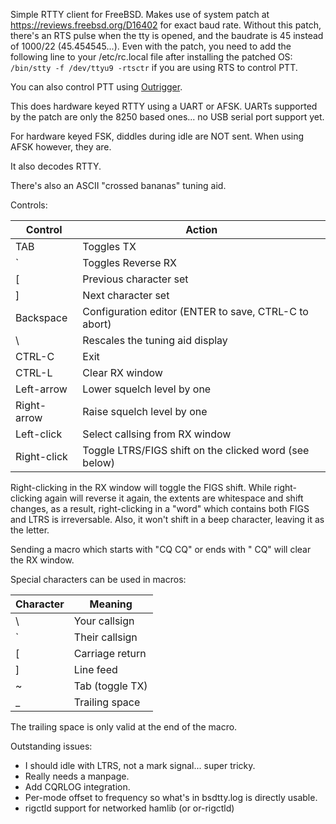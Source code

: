 Simple RTTY client for FreeBSD.  Makes use of system patch at
https://reviews.freebsd.org/D16402 for exact baud rate.  Without this patch,
there's an RTS pulse when the tty is opened, and the baudrate is 45 instead
of 1000/22 (45.454545...).  Even with the patch, you need to add the
following line to your /etc/rc.local file after installing the patched OS:
`/bin/stty -f /dev/ttyu9 -rtsctr` if you are using RTS to control PTT.

You can also control PTT using [Outrigger](https://github.com/openham/outrigger).

This does hardware keyed RTTY using a UART or AFSK.  UARTs supported by the
patch are only the 8250 based ones... no USB serial port support yet.

For hardware keyed FSK, diddles during idle are NOT sent.  When using AFSK
however, they are.

It also decodes RTTY.

There's also an ASCII "crossed bananas" tuning aid.


Controls:

| Control     | Action                                                 |
| ----------- | ------------------------------------------------------ |
| TAB         | Toggles TX                                             |
| `           | Toggles Reverse RX                                     |
| [           | Previous character set                                 |
| ]           | Next character set                                     |
| Backspace   | Configuration editor (ENTER to save, CTRL-C to abort)  |
| \           | Rescales the tuning aid display                        |
| CTRL-C      | Exit                                                   |
| CTRL-L      | Clear RX window                                        |
| Left-arrow  | Lower squelch level by one                             |
| Right-arrow | Raise squelch level by one                             |
| Left-click  | Select callsing from RX window                         |
| Right-click | Toggle LTRS/FIGS shift on the clicked word (see below) | 

Right-clicking in the RX window will toggle the FIGS shift.  While
right-clicking again will reverse it again, the extents are whitespace and
shift changes, as a result, right-clicking in a "word" which contains both
FIGS and LTRS is irreversable.  Also, it won't shift in a beep character,
leaving it as the letter.

Sending a macro which starts with "CQ CQ" or ends with " CQ" will clear the
RX window.

Special characters can be used in macros:

| Character | Meaning         |
| --------- | --------------- |
| \         | Your callsign   |
| `         | Their callsign  |
| [         | Carriage return |
| ]         | Line feed       |
| ~         | Tab (toggle TX) |
| _         | Trailing space  |

The trailing space is only valid at the end of the macro.

Outstanding issues:
* I should idle with LTRS, not a mark signal... super tricky.
* Really needs a manpage.
* Add CQRLOG integration.
* Per-mode offset to frequency so what's in bsdtty.log is directly usable.
* rigctld support for networked hamlib (or or-rigctld)
